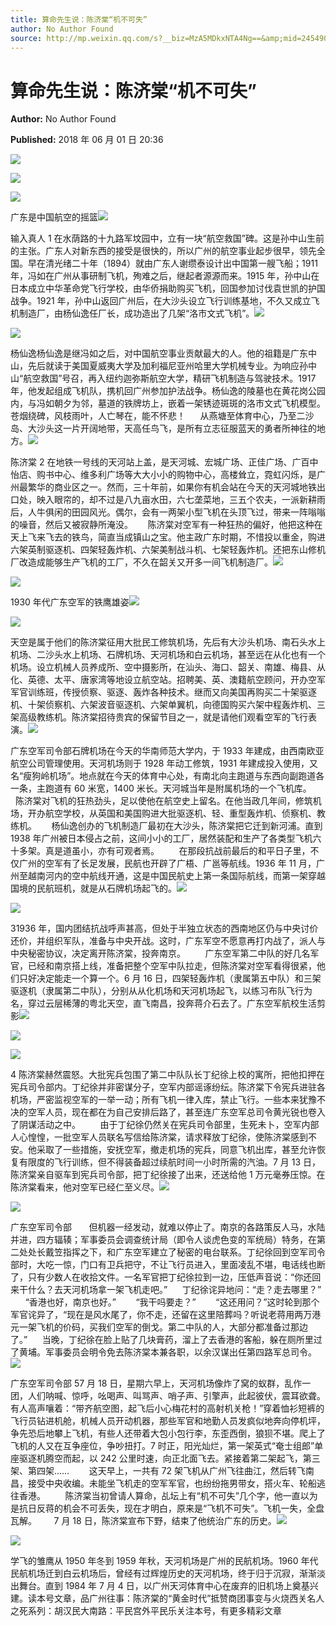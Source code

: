 ```yaml
---
title: 算命先生说：陈济棠“机不可失”
author: No Author Found
source: http://mp.weixin.qq.com/s?__biz=MzA5MDkxNTA4Ng==&amp;mid=2454907139&amp;idx=1&amp;sn=e827a621c4274609da97cf1ceb82a1c3&amp;chksm=87a22162b0d5a8747de61226a67c5e9e14dd8696aef4868f825ed050052c57300fcec8ecc073#rd
---
```


# 算命先生说：陈济棠“机不可失”

**Author:** No Author Found

**Published:** 2018 年 06 月 01 日 20:36

![](https://mmbiz.qpic.cn/mmbiz_png/PJWG74pLsMaFHMYlYMtz14btmU27BW9MvXevtN5e1deGHKQ0MkG3fNulExNKLgtIJTD47HKBpWm8bkVxpPhT5A/640?wx_fmt=png)

![](https://mmbiz.qpic.cn/mmbiz_png/PJWG74pLsMaFHMYlYMtz14btmU27BW9MMYTA3TT1LvIojClI6PWAS5qnJbvNrdr1GGlJcbu0OYXIia1ZFPmdgFg/640?wx_fmt=png)

![](https://mmbiz.qpic.cn/mmbiz_jpg/PJWG74pLsMaFHMYlYMtz14btmU27BW9M77AkEFOahcX6NlyeHsItmd25Jyiamsic19WZ07esIGYdrWtYQV8FcYYQ/640?wx_fmt=jpeg)

广东是中国航空的摇篮![](https://mmbiz.qpic.cn/mmbiz_gif/PJWG74pLsMaFHMYlYMtz14btmU27BW9MKtt74O1fqXH5pwQtmvrtEV4b4J90RribW1EKQ7DSVsreMP4xfBfPPbQ/640?wx_fmt=gif)

输入真人 1 在水荫路的十九路军坟园中，立有一块“航空救国”碑。这是孙中山生前的主张。广东人对新东西的接受是很快的，所以广州的航空事业起步很早，领先全国。早在清光绪二十年（1894）就由广东人谢缵泰设计出中国第一艘飞船；1911 年，冯如在广州从事研制飞机，殉难之后，继起者源源而来。1915 年，孙中山在日本成立中华革命党飞行学校，由华侨捐助购买飞机，回国参加讨伐袁世凯的护国战争。1921 年，孙中山返回广州后，在大沙头设立飞行训练基地，不久又成立飞机制造厂，由杨仙逸任厂长，成功造出了几架“洛市文式飞机”。![](https://mmbiz.qpic.cn/mmbiz_jpg/PJWG74pLsMaFHMYlYMtz14btmU27BW9M6R67jTWrK4TRBwtSTE9gEyibJcvPjgVYmFeCf7XF666NBVVpd8vQhFA/640?wx_fmt=jpeg)

![](https://mmbiz.qpic.cn/mmbiz_jpg/PJWG74pLsMaFHMYlYMtz14btmU27BW9Mibx7rEKJuEHT6OquEzOyIGMUKQd4MQn04LOgPEwias88aFeQBXE3MRew/640?wx_fmt=jpeg)

杨仙逸杨仙逸是继冯如之后，对中国航空事业贡献最大的人。他的祖籍是广东中山，先后就读于美国夏威夷大学及加利福尼亚州哈里大学机械专业。为响应孙中山“航空救国”号召，再入纽约迦弥斯航空大学，精研飞机制造与驾驶技术。1917 年，他发起组成飞机队，携机回广州参加护法战争。杨仙逸的陵墓也在黄花岗公园内，与冯如朝夕为邻，墓道的铁牌坊上，嵌着一架锈迹斑斑的洛市文式飞机模型。苍烟绕碑，风枝雨叶，人亡琴在，能不怀悲！      从燕塘至体育中心，乃至二沙岛、大沙头这一片开阔地带，天高任鸟飞，是所有立志征服蓝天的勇者所神往的地方。![](https://mmbiz.qpic.cn/mmbiz_jpg/PJWG74pLsMaFHMYlYMtz14btmU27BW9MasMPTY3ibm9LxDuUI6XnVR11whGDH6iaP56bs35wJwucZK1LvsAZiaKiag/640?wx_fmt=jpeg)

陈济棠 2 在地铁一号线的天河站上盖，是天河城、宏城广场、正佳广场、广百中怡店、购书中心、维多利广场等大大小小的购物中心，高楼耸立，霓虹闪烁，是广州最繁华的商业区之一。然而，三十年前，如果你有机会站在今天的天河城地铁出口处，映入眼帘的，却不过是八九亩水田，六七垄菜地，三五个农夫，一派新耕雨后，人牛俱闲的田园风光。偶尔，会有一两架小型飞机在头顶飞过，带来一阵嗡嗡的噪音，然后又被寂静所淹没。      陈济棠对空军有一种狂热的偏好，他把这种在天上飞来飞去的铁鸟，简直当成镇山之宝。他主政广东时期，不惜投以重金，购进六架英制驱逐机、四架轻轰炸机、六架美制战斗机、七架轻轰炸机。还把东山修机厂改造成能够生产飞机的工厂，不久在韶关又开多一间飞机制造厂。![](https://mmbiz.qpic.cn/mmbiz_jpg/PJWG74pLsMaFHMYlYMtz14btmU27BW9MhDETCoqgbQvQNfibsHXf56PzrbQO5oTW8J9SZxEKH8uHibw10AK99oEQ/640?wx_fmt=jpeg)

![](https://mmbiz.qpic.cn/mmbiz_jpg/PJWG74pLsMaFHMYlYMtz14btmU27BW9M7MOiaRibwfajHqQ4TtpmB3UBw6d52crzSoeWZaI9CujDKpq878MhS57A/640?wx_fmt=jpeg)

1930 年代广东空军的铁鹰雄姿![](https://mmbiz.qpic.cn/mmbiz_jpg/PJWG74pLsMaFHMYlYMtz14btmU27BW9Mk0aZcFHftAo4p3nwicFZ15S8Y9KVgyzzfWOycicG6pwdfhzrYGmVwn0Q/640?wx_fmt=jpeg)

![](https://mmbiz.qpic.cn/mmbiz_png/PJWG74pLsMaFHMYlYMtz14btmU27BW9MNC3AXR1AVeVSIBaxYQQZL3Fc0zukjcBuoSY5enXnFDrEpE5XhaVAlg/640?wx_fmt=png)

天空是属于他们的陈济棠征用大批民工修筑机场，先后有大沙头机场、南石头水上机场、二沙头水上机场、石牌机场、天河机场和白云机场，甚至远在从化也有一个机场。设立机械人员养成所、空中摄影所，在汕头、海口、韶关、南雄、梅县、从化、英德、太平、唐家湾等地设立航空站。招聘美、英、澳籍航空顾问，开办空军军官训练班，传授侦察、驱逐、轰炸各种技术。继而又向美国再购买二十架驱逐机、十架侦察机、六架波音驱逐机、六架单翼机，向德国购买六架中程轰炸机、三架高级教练机。陈济棠招待贵宾的保留节目之一，就是请他们观看空军的飞行表演。![](https://mmbiz.qpic.cn/mmbiz_jpg/PJWG74pLsMaFHMYlYMtz14btmU27BW9MicP3bnTCNORN6M5PEMnzOXzQ2ViaFlvn0pIHSq4LndWIibkXh8LIGtnEQ/640?wx_fmt=jpeg)

广东空军司令部石牌机场在今天的华南师范大学内，于 1933 年建成，由西南欧亚航空公司管理使用。天河机场则于 1928 年动工修筑，1931 年建成投入使用，又名“瘦狗岭机场”。地点就在今天的体育中心处，有南北向主跑道与东西向副跑道各一条，主跑道有 60 米宽，1400 米长。天河城当年是附属机场的一个飞机库。        陈济棠对飞机的狂热劲头，足以使他在航空史上留名。在他当政几年间，修筑机场，开办航空学校，从英国和美国购进大批驱逐机、轻、重型轰炸机、侦察机、教练机。      杨仙逸创办的飞机制造厂最初在大沙头，陈济棠把它迁到新河浦。直到 1938 年广州被日本侵占之前，这间小小的工厂，居然装配和生产了各类型飞机六十多架。真是道虽小，亦有可观者焉。        在那段抗战前最后的和平日子里，不仅广州的空军有了长足发展，民航也开辟了广梧、广邕等航线。1936 年 11 月，广州至越南河内的空中航线开通，这是中国民航史上第一条国际航线，而第一架穿越国境的民航班机，就是从石牌机场起飞的。![](https://mmbiz.qpic.cn/mmbiz_jpg/PJWG74pLsMaFHMYlYMtz14btmU27BW9MNkpZQQRO9S9DNTGuedrXHopp42ibmgKhB2o0SGUGqjJ6glgy0wia9j9w/640?wx_fmt=jpeg)

![](https://mmbiz.qpic.cn/mmbiz_jpg/PJWG74pLsMaFHMYlYMtz14btmU27BW9MgFjylmk03MnCtiaIoIMcd86TLG5k9NFROdvnetTNaPHkeP3uB51nxlw/640?wx_fmt=jpeg)

31936 年，国内团结抗战呼声甚高，但处于半独立状态的西南地区仍与中央讨价还价，并组织军队，准备与中央开战。这时，广东军空不愿意再打内战了，派人与中央秘密协议，决定离开陈济棠，投奔南京。        广东空军第二中队的好几名军官，已经和南京搭上线，准备把整个空军中队拉走，但陈济棠对空军看得很紧，他们只好决定能走一个算一个。6 月 16 日，四架轻轰炸机（隶属第五中队）和三架驱逐机（隶属第二中队），分别从从化机场和天河机场起飞，以练习布队飞行为名，穿过云层稀薄的粤北天空，直飞南昌，投奔蒋介石去了。广东空军航校生活剪影![](https://mmbiz.qpic.cn/mmbiz_jpg/PJWG74pLsMaFHMYlYMtz14btmU27BW9MHzBApPd7CoCPKbqwicSRe5OXDDkS3j3RT5EQx5iaXzwK0ibTKfZAR6CrA/640?wx_fmt=jpeg)

![](https://mmbiz.qpic.cn/mmbiz_jpg/PJWG74pLsMaFHMYlYMtz14btmU27BW9MPzq2LjKJfXQ6EdBYW4p0yrpJp9VFsoFXIxj4OVrSNu0dGGn7wpAs5A/640?wx_fmt=jpeg)

![](https://mmbiz.qpic.cn/mmbiz_jpg/PJWG74pLsMaFHMYlYMtz14btmU27BW9MrouRmwJ70XKQRc6OcpP6yeVe6vdZVZwOfARSEEsGNHHZypla0n93Tg/640?wx_fmt=jpeg)

4 陈济棠赫然震怒。大批宪兵包围了第二中队队长丁纪徐上校的寓所，把他扣押在宪兵司令部内。丁纪徐并非密谋分子，空军内部谣诼纷纭。陈济棠下令宪兵进驻各机场，严密监视空军的一举一动；所有飞机一律入库，禁止飞行。一些本来犹豫不决的空军人员，现在都在为自己安排后路了，甚至连广东空军总司令黄光锐也卷入了阴谋活动之中。        由于丁纪徐仍然关在宪兵司令部里，生死未卜，空军内部人心惶惶，一批空军人员联名写信给陈济棠，请求释放丁纪徐，使陈济棠感到不安。他采取了一些措施，安抚空军，撤走机场的宪兵，同意飞机出库，甚至允许恢复有限度的飞行训练，但不得装备超过续航时间一小时所需的汽油。7 月 13 日，陈济棠亲自驱车到宪兵司令部，把丁纪徐接了出来，还送给他 1 万元毫券压惊。在陈济棠看来，他对空军已经仁至义尽。![](https://mmbiz.qpic.cn/mmbiz_jpg/PJWG74pLsMaFHMYlYMtz14btmU27BW9MR33WjT8iaIHD22B5zIx7Biab7MMuF4iaZcwudibEnkybnbuwqkiczzKiamTA/640?wx_fmt=jpeg)

![](https://mmbiz.qpic.cn/mmbiz_jpg/PJWG74pLsMaFHMYlYMtz14btmU27BW9M3W2P7QPaAWjjYRQbOHebWtSy2lRF0mSYqMERHYywo3gFoEG7ltzicqw/640?wx_fmt=jpeg)

广东空军司令部       但机器一经发动，就难以停止了。南京的各路策反人马，水陆并进，四方辐辏；军事委员会调查统计局（即令人谈虎色变的军统局）特务，在第二处处长戴笠指挥之下，和广东空军建立了秘密的电台联系。丁纪徐回到空军司令部时，大吃一惊，门口有卫兵把守，不让飞行员进入，里面凌乱不堪，电话线也断了，只有少数人在收拾文件。一名军官把丁纪徐拉到一边，压低声音说：“你还回来干什么？去天河机场拿一架飞机走吧。”      丁纪徐诧异地问：“走？走去哪里？”        “香港也好，南京也好。”        “我干吗要走？”        “这还用问？”这时轮到那个军官诧异了，“现在是风水尾了，你不走，还留在这里陪葬吗？听说老蒋用两万港元一架飞机的价码，买我们空军的倒戈。第二中队的人，大部分都准备过那边了。”      当晚，丁纪徐在脸上贴了几块膏药，溜上了去香港的客船，躲在厕所里过了黄埔。军事委员会明令免去陈济棠本兼各职，以余汉谋出任第四路军总司令。![](https://mmbiz.qpic.cn/mmbiz_jpg/PJWG74pLsMaFHMYlYMtz14btmU27BW9MBc1zLZfFP7oABMN5c0IlycXp9lDA0ztFM7ic1laJNiaoOfOxdhmfibJmA/640?wx_fmt=jpeg)

广东空军司令部 57 月 18 日，星期六早上，天河机场像炸了窝的蚁群，乱作一团，人们呐喊、惊呼，吆喝声、叫骂声、哨子声、引擎声，此起彼伏，震耳欲聋。有人高声嚷着：“带齐航空图，起飞后小心梅花村的高射机关枪！”穿着恤衫短裤的飞行员钻进机舱，机械人员开动机器，那些军官和地勤人员发疯似地奔向停机坪，争先恐后地攀上飞机，有些人还带着大包小包行李，东歪西倒，狼狈不堪。爬上了飞机的人又在互争座位，争吵扭打。7 时正，阳光灿烂，第一架英式“奄士组郎”单座驱逐机腾空而起，以 242 公里时速，向正北面飞去。紧接着第二架起飞，第三架、第四架……        这天早上，一共有 72 架飞机从广州飞往曲江，然后转飞南昌，接受中央收编。未能坐飞机走的空军军官，也纷纷拖男带女，搭火车、轮船逃往香港。        陈济棠当初曾请人算命，乩坛上有“机不可失”几个字，他一直以为是抗日反蒋的机会不可丢失，现在才明白，原来是“飞机不可失”。飞机一失，全盘瓦解。       7 月 18 日，陈济棠宣布下野，结束了他统治广东的历史。![](https://mmbiz.qpic.cn/mmbiz_jpg/PJWG74pLsMaFHMYlYMtz14btmU27BW9MFm9N99PakCOAcFsL2FJfgnC3ib1gEIJ07fR0Qo3sI9MGxTfxRib0UE4g/640?wx_fmt=jpeg)

![](https://mmbiz.qpic.cn/mmbiz_jpg/PJWG74pLsMaFHMYlYMtz14btmU27BW9MW42TEYVn3TxFrI1aibmVRaGCmXxUPO807gYsibJUxFd2aMiaaTeOfMRIA/640?wx_fmt=jpeg)

学飞的雏鹰从 1950 年冬到 1959 年秋，天河机场是广州的民航机场。1960 年代民航机场迁到白云机场后，曾经有过辉煌历史的天河机场，终于归于沉寂，渐渐淡出舞台。直到 1984 年 7 月 4 日，以广州天河体育中心在废弃的旧机场上奠基兴建。读本号文章，品广州往事：陈济棠的“黄金时代”抵赞商团事变与火烧西关名人之死系列：胡汉民大南路：平民宫外平民乐关注本号，有更多精彩文章
